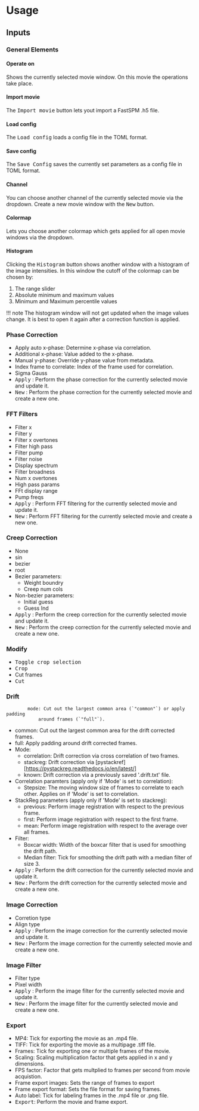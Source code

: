 # Usage

## Inputs

### General Elements

#### Operate on

Shows the currently selected movie window. On this movie the operations take
place.

#### Import movie

The <kbd>Import movie</kbd> button lets yout import a FastSPM .h5 file.

#### Load config

The <kbd>Load config</kbd> loads a config file in the TOML format.

#### Save config

The <kbd>Save Config</kbd> saves the currently set parameters as a config file
in TOML format.

#### Channel

You can choose another channel of the currently selected movie via the dropdown.
Create a new movie window with the <kbd>New</kbd> button.

#### Colormap

Lets you choose another colormap which gets applied for all open movie windows
via the dropdown.

#### Histogram

Clicking the <kbd>Histogram</kbd> button shows another window with a histogram
of the image intensities. In this window the cutoff of the colormap can be
chosen by:

1. The range slider
2. Absolute minimum and maximum values
3. Minimum and Maximum percentile values

!!! note
    The histogram window will not get updated when the image values change.
    It is best to open it again after a correction function is applied.

### Phase Correction

- Apply auto x-phase: Determine x-phase via correlation.
- Additional x-phase: Value added to the x-phase.
- Manual y-phase: Override y-phase value from metadata.
- Index frame to correlate: Index of the frame used for correlation.
- Sigma Gauss
- <kbd>Apply</kbd> : Perform the phase correction for the currently selected movie
    and update it.
- <kbd>New</kbd> : Perform the phase correction for the currently selected movie
    and create a new one.

### FFT Filters

- Filter x
- Filter y
- Filter x overtones
- Filter high pass
- Filter pump
- Filter noise
- Display spectrum
- Filter broadness
- Num x overtones
- High pass params
- FFt display range
- Pump freqs
- <kbd>Apply</kbd> : Perform FFT filtering for the currently selected movie
    and update it.
- <kbd>New</kbd> : Perform FFT filtering for the currently selected movie
    and create a new one.

### Creep Correction

- None
- sin
- bezier
- root
- Bezier parameters:
  - Weight boundry
  - Creep num cols
- Non-bezier parameters:
  - Initial guess
  - Guess Ind
- <kbd>Apply</kbd> : Perform the creep correction for the currently selected movie
    and update it.
- <kbd>New</kbd> : Perform the creep correction for the currently selected movie
    and create a new one.

### Modify

- <kbd>Toggle crop selection</kbd>
- <kbd>Crop</kbd>
- Cut frames
- <kbd>Cut</kbd>

### Drift


            mode: Cut out the largest common area (`"common"`) or apply padding
                around frames (`"full"`).

- common: Cut out the largest common area for the drift corrected frames.
- full: Apply padding around drift corrected frames.
- Mode:
    - correlation: Drift correction via cross correlation of two frames.
    - stackreg: Drift correction via [pystackref][https://pystackreg.readthedocs.io/en/latest/]
    - known: Drift correction via a previously saved '.drift.txt' file.
- Correlation paramters (apply only if 'Mode' is set to correlation):
    - Stepsize: The moving window size of frames to correlate to each other.
      Applies on if 'Mode' is set to correlation.
- StackReg parameters (apply only if 'Mode' is set to stackreg):
    - previous: Perform image registration with respect to the previous frame.
    - first: Perform image registration with respect to the first frame.
    - mean: Perform image registration with respect to the average over all frames.
- Filter:
    - Boxcar width: Width of the boxcar filter that is used for smoothing the drift path.
    - Median filter: Tick for smoothing the drift path with a median filter of size 3.
- <kbd>Apply</kbd> : Perform the drift correction for the currently selected movie
    and update it.
- <kbd>New</kbd> : Perform the drift correction for the currently selected movie
    and create a new one.

### Image Correction

- Corretion type
- Align type
- <kbd>Apply</kbd> : Perform the image correction for the currently selected movie
    and update it.
- <kbd>New</kbd> : Perform the image correction for the currently selected movie
    and create a new one.

### Image Filter

- Filter type
- Pixel width
- <kbd>Apply</kbd> : Perform the image filter for the currently selected movie
    and update it.
- <kbd>New</kbd> : Perform the image filter for the currently selected movie
    and create a new one.

### Export

- MP4: Tick for exporting the movie as an .mp4 file.
- TIFF: Tick for exporting the movie as a multipage .tiff file.
- Frames: Tick for exporting one or multiple frames of the movie.
- Scaling: Scaling multiplication factor that gets applied in x and y dimensions.
- FPS factor: Factor that gets multplied to frames per second from movie acquistion.
- Frame export images: Sets the range of frames to export
- Frame export format: Sets the file format for saving frames.
- Auto label: Tick for labeling frames in the .mp4 file or .png file.
- <kbd>Export</kbd>: Perform the movie and frame export.
